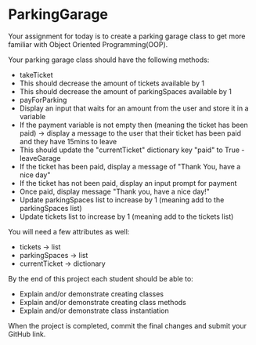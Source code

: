 # ParkingGarage
Your assignment for today is to create a parking garage class to get more familiar with Object Oriented Programming(OOP). 


Your parking garage class should have the following methods:
- takeTicket
- This should decrease the amount of tickets available by 1
- This should decrease the amount of parkingSpaces available by 1
- payForParking
- Display an input that waits for an amount from the user and store it in a variable
- If the payment variable is not empty then (meaning the ticket has been paid) -> display a message to the user that their ticket has been paid and they have 15mins to leave
- This should update the "currentTicket" dictionary key "paid" to True
-leaveGarage
- If the ticket has been paid, display a message of "Thank You, have a nice day"
- If the ticket has not been paid, display an input prompt for payment
- Once paid, display message "Thank you, have a nice day!"
- Update parkingSpaces list to increase by 1 (meaning add to the parkingSpaces list)
- Update tickets list to increase by 1 (meaning add to the tickets list)

You will need a few attributes as well:
- tickets -> list
- parkingSpaces -> list
- currentTicket -> dictionary

By the end of this project each student should be able to:
- Explain and/or demonstrate creating classes
- Explain and/or demonstrate creating class methods
- Explain and/or demonstrate class instantiation


When the project is completed, commit the final changes and submit your GitHub link.
